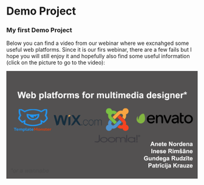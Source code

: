 # Demo Project
### My first Demo Project

Below you can find a video from our webinar where we excnahged some useful web platforms. Since it is our firs webinar, there are a few fails but I hope you will still enjoy it and hopefully also find some useful information 
(click on the picture to go to the video):

![](Images/Platforms.png)
